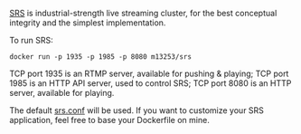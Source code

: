 [SRS](https://github.com/ossrs/srs) is industrial-strength live streaming cluster, for the best conceptual integrity and the simplest implementation.

To run SRS:
```
docker run -p 1935 -p 1985 -p 8080 m13253/srs
```
TCP port 1935 is an RTMP server, available for pushing & playing;
TCP port 1985 is an HTTP API server, used to control SRS;
TCP port 8080 is an HTTP server, available for playing.

The default [srs.conf](https://github.com/ossrs/srs/blob/2.0release/trunk/conf/srs.conf) will be used. If you want to customize your SRS application, feel free to base your Dockerfile on mine.
